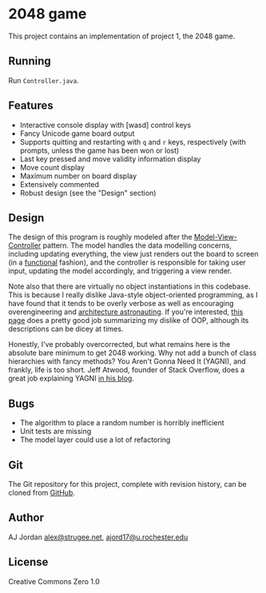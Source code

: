 # 2048 game

<!-- You can see this README rendered _much_ nicer online: https://github.com/strugee/csc-172-labs/blob/master/project1/README.md -->

This project contains an implementation of project 1, the 2048 game.

## Running

Run `Controller.java`.

## Features

* Interactive console display with [wasd] control keys
* Fancy Unicode game board output
* Supports quitting and restarting with `q` and `r` keys, respectively (with prompts, unless the game has been won or lost)
* Last key pressed and move validity information display
* Move count display
* Maximum number on board display
* Extensively commented
* Robust design (see the "Design" section)

## Design

The design of this program is roughly modeled after the [Model-View-Controller](https://en.wikipedia.org/wiki/Model-view-controller) pattern. The model handles the data modelling concerns, including updating everything, the view just renders out the board to screen (in a [functional](https://en.wikipedia.org/wiki/Side_effect_(computer_science)) fashion), and the controller is responsible for taking user input, updating the model accordingly, and triggering a view render.

Note also that there are virtually no object instantiations in this codebase. This is because I really dislike Java-style object-oriented programming, as I have found that it tends to be overly verbose as well as encouraging overengineering and [architecture astronauting](https://www.joelonsoftware.com/2001/04/21/dont-let-architecture-astronauts-scare-you/). If you're interested, [this page](http://harmful.cat-v.org/software/OO_programming/) does a pretty good job summarizing my dislike of OOP, although its descriptions can be dicey at times.

Honestly, I've probably overcorrected, but what remains here is the absolute bare minimum to get 2048 working. Why not add a bunch of class hierarchies with fancy methods? You Aren't Gonna Need It (YAGNI), and frankly, life is too short. Jeff Atwood, founder of Stack Overflow, does a great job explaining YAGNI [in his blog](https://blog.codinghorror.com/kiss-and-yagni/).

## Bugs

* The algorithm to place a random number is horribly inefficient
* Unit tests are missing
* The model layer could use a lot of refactoring

## Git

The Git repository for this project, complete with revision history, can be cloned from [GitHub](https://github.com/strugee/csc-172-labs).

## Author

AJ Jordan <alex@strugee.net>, <ajord17@u.rochester.edu>

## License

Creative Commons Zero 1.0